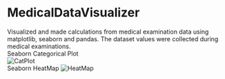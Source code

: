 # MedicalDataVisualizer
Visualized and made calculations from medical examination data using matplotlib, seaborn and pandas. The dataset values were collected during medical examinations.
<br>
Seaborn Categorical Plot <br>
![CatPlot](https://github.com/Radhika007/MedicalDataVisualizer/assets/37405390/1b28778f-bffb-4783-a0a6-9b7c106b4b77)
<br>
Seaborn HeatMap
![HeatMap](https://github.com/Radhika007/MedicalDataVisualizer/assets/37405390/23c61295-c221-47ad-b94f-2da2efaec858)
<br>
